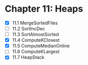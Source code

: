 # Chapter 11: Heaps

- [X] 11.1 MergeSortedFiles
- [ ] 11.2 SortIncDec
- [ ] 11.3 SortAlmostSorted
- [X] 11.4 ComputeKClosest
- [X] 11.5 ComputeMedianOnline
- [ ] 11.6 ComputeKLargest
- [X] 11.7 HeapStack